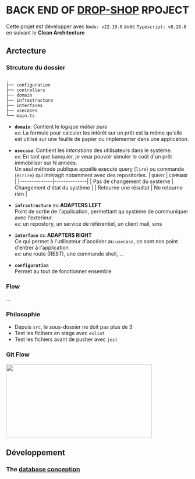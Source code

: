 # BACK END OF [DROP-SHOP](https://github.com/marioralison/Drop_App) RPOJECT

Cette projet est développer avec `Node: v22.19.0` avec `Typescript: v8.28.0` en suivant le **Clean Architecture**

## Arctecture 

### Strcuture du dossier

```
.
├── configuration
├── controllers
├── domain
├── infrastructure
├── interfaces
├── usecases
└── main.ts 
```

- **`domain`**: Contient le *logique métier pure*     
        `ex`: La formule pour calculer les intérêt sur un prêt est la même qu'elle est utilisé sur une feuille de papier ou implementer dans une application.

- **`usecase`**: Contient les *intenstions* des utilisateurs dans le système.     
    `ex`: En tant que banquier, je veux pouvoir simuler le coût d'un prêt immobiliser sur N années.     
    Un seul méthode publique appéllé execute query (`lire`) ou commande (`écrire`) qui intéragit notamment avec des repositories.
    |   `QUERY`    | `COMMAND`    |
    |--------------|--------------|
    | Pas de changement du système     | Changement d'état du système  |
    | Retourne une résultat       | Ne retourne rien  |

- **`infrastructure`** ou **ADAPTERS LEFT**        
    Point de sortie de l'application, permettant qu système de communiquer avec l'exterieur.        
    `ex`: un repostory,  un service de référentiel, un client mail, sms     


- **`interface`** ou **ADAPTERS RIGHT**    
    Ce qui permet à l'utilisateur d'accéder au `usecase`, ce sont nos point d'entrer à l'application        
    `ex`: une route (REST), une commande shell, ...

- **`configuration`**       
    Permet au tout de fonctionner ensemble

### Flow

...

### Philosophie

- Depuis `src`, le sous-dossier ne doit pas plus de 3
- Test les ficihers en stage avec `eslint`
- Test les fichiers avant de pusher avec `jest`

### Git Flow

<img width="400" height="200" src="https://github.com/user-attachments/assets/7f18d77e-1922-4439-8123-118c819f5830"/>

## Développement


### The [database conception](https://drive.google.com/file/d/1hnSGUgrMk2PCUbNxZhBGJkvHQSActJXq/view?usp=drive_link)



